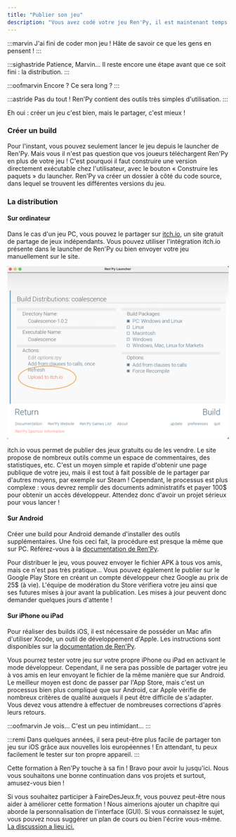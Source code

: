 ```yaml
---
title: "Publier son jeu"
description: "Vous avez codé votre jeu Ren'Py, il est maintenant temps de distribuer votre projet sur Internet !"
---
```


:::marvin
J'ai fini de coder mon jeu ! Hâte de savoir ce que les gens en pensent !
:::

:::sighastride
Patience, Marvin... Il reste encore une étape avant que ce soit fini : la distribution.
:::

:::oofmarvin
Encore ? Ce sera long ?
:::

:::astride
Pas du tout ! Ren'Py contient des outils très simples d'utilisation.
:::

Eh oui : créer un jeu c'est bien, mais le partager, c'est mieux !

### Créer un build

Pour l'instant, vous pouvez seulement lancer le jeu depuis le launcher de Ren'Py. Mais vous il n'est pas question que vos joueurs téléchargent Ren'Py en plus de votre jeu ! C'est pourquoi il faut construire une version directement exécutable chez l'utilisateur, avec le bouton « Construire les paquets » du launcher. Ren'Py va créer un dossier à côté du code source, dans lequel se trouvent les différentes versions du jeu.

### La distribution

#### Sur ordinateur

Dans le cas d'un jeu PC, vous pouvez le partager sur [itch.io](https://itch.io/), un site gratuit de partage de jeux indépendants. Vous pouvez utiliser l'intégration itch.io présente dans le launcher de Ren'Py ou bien envoyer votre jeu manuellement sur le site.

![Itch.io Ren'Py integration](./itchio-renpy.png)

itch.io vous permet de publier des jeux gratuits ou de les vendre. Le site propose de nombreux outils comme un espace de commentaires, des statistiques, etc. C'est un moyen simple et rapide d'obtenir une page publique de votre jeu, mais il est tout à fait possible de le partager par d'autres moyens, par exemple sur Steam ! Cependant, le processus est plus complexe : vous devrez remplir des documents administratifs et payer 100$ pour obtenir un accès développeur. Attendez donc d'avoir un projet sérieux pour vous lancer !

#### Sur Android

Créer une build pour Android demande d'installer des outils supplémentaires. Une fois ceci fait, la procédure est presque la même que sur PC. Référez-vous à la [documentation de Ren'Py](https://www.renpy.org/doc/html/android.html).

Pour distribuer le jeu, vous pouvez envoyer le fichier APK à tous vos amis, mais ce n'est pas très pratique... Vous pouvez également le publier sur le Google Play Store en créant un compte développeur chez Google au prix de 25$ (à vie). L'équipe de modération du Store vérifiera votre jeu ainsi que ses futures mises à jour avant la publication. Les mises à jour peuvent donc demander quelques jours d'attente !

#### Sur iPhone ou iPad

Pour réaliser des builds iOS, il est nécessaire de posséder un Mac afin d'utiliser Xcode, un outil de développement d'Apple. Les instructions sont disponibles sur la [documentation de Ren'Py](https://www.renpy.org/doc/html/ios.html).

Vous pourrez tester votre jeu sur votre propre iPhone ou iPad en activant le mode développeur. Cependant, il ne sera pas possible de partager votre jeu à vos amis en leur envoyant le fichier de la même manière que sur Android. Le meilleur moyen est donc de passer par l'App Store, mais c'est un processus bien plus compliqué que sur Android, car Apple vérifie de nombreux critères de qualité auxquels il peut être difficile de s'adapter. Vous devez vous attendre à effectuer de nombreuses corrections d'après leurs retours.

:::oofmarvin
Je vois... C'est un peu intimidant...
:::

:::remi
Dans quelques années, il sera peut-être plus facile de partager ton jeu sur iOS grâce aux nouvelles lois européennes ! En attendant, tu peux facilement le tester sur ton propre appareil.
:::

Cette formation à Ren'Py touche à sa fin ! Bravo pour avoir lu jusqu'ici. Nous vous souhaitons une bonne continuation dans vos projets et surtout, amusez-vous bien !

Si vous souhaitez participer à FaireDesJeux.fr, vous pouvez peut-être nous aider à améliorer cette formation ! Nous aimerions ajouter un chapitre qui aborde la personnalisation de l'interface (GUI). Si vous connaissez le sujet, vous pouvez nous suggérer un plan de cours ou bien l'écrire vous-même. [La discussion a lieu ici.](https://github.com/gamedevalliance/fairedesjeux.fr/issues/1)
